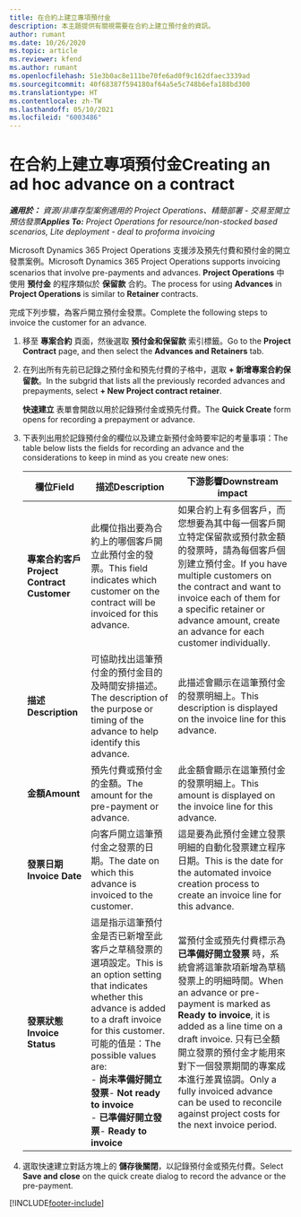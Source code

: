 ```yaml
---
title: 在合約上建立專項預付金
description: 本主題提供有關視需要在合約上建立預付金的資訊。
author: rumant
ms.date: 10/26/2020
ms.topic: article
ms.reviewer: kfend
ms.author: rumant
ms.openlocfilehash: 51e3b0ac8e111be70fe6ad0f9c162dfaec3339ad
ms.sourcegitcommit: 40f68387f594180af64a5e5c748b6efa188bd300
ms.translationtype: HT
ms.contentlocale: zh-TW
ms.lasthandoff: 05/10/2021
ms.locfileid: "6003486"
---
```

# <a name="creating-an-ad-hoc-advance-on-a-contract"></a><span data-ttu-id="7ff07-103">在合約上建立專項預付金</span><span class="sxs-lookup"><span data-stu-id="7ff07-103">Creating an ad hoc advance on a contract</span></span>

<span data-ttu-id="7ff07-104">_**適用於：** 資源/非庫存型案例適用的 Project Operations、精簡部署 - 交易至開立預估發票_</span><span class="sxs-lookup"><span data-stu-id="7ff07-104">_**Applies To:** Project Operations for resource/non-stocked based scenarios, Lite deployment - deal to proforma invoicing_</span></span>

<span data-ttu-id="7ff07-105">Microsoft Dynamics 365 Project Operations 支援涉及預先付費和預付金的開立發票案例。</span><span class="sxs-lookup"><span data-stu-id="7ff07-105">Microsoft Dynamics 365 Project Operations supports invoicing scenarios that involve pre-payments and advances.</span></span> <span data-ttu-id="7ff07-106">**Project Operations** 中使用 **預付金** 的程序類似於 **保留款** 合約。</span><span class="sxs-lookup"><span data-stu-id="7ff07-106">The process for using **Advances** in **Project Operations** is similar to **Retainer** contracts.</span></span> 

<span data-ttu-id="7ff07-107">完成下列步驟，為客戶開立預付金發票。</span><span class="sxs-lookup"><span data-stu-id="7ff07-107">Complete the following steps to invoice the customer for an advance.</span></span>

1. <span data-ttu-id="7ff07-108">移至 **專案合約** 頁面，然後選取 **預付金和保留款** 索引標籤。</span><span class="sxs-lookup"><span data-stu-id="7ff07-108">Go to the **Project Contract** page, and then select the **Advances and Retainers** tab.</span></span>
2. <span data-ttu-id="7ff07-109">在列出所有先前已記錄之預付金和預先付費的子格中，選取 **+ 新增專案合約保留款**。</span><span class="sxs-lookup"><span data-stu-id="7ff07-109">In the subgrid that lists all the previously recorded advances and prepayments, select **+ New Project contract retainer**.</span></span> 

    <span data-ttu-id="7ff07-110">**快速建立** 表單會開啟以用於記錄預付金或預先付費。</span><span class="sxs-lookup"><span data-stu-id="7ff07-110">The **Quick Create** form opens for recording a prepayment or advance.</span></span>
    
3. <span data-ttu-id="7ff07-111">下表列出用於記錄預付金的欄位以及建立新預付金時要牢記的考量事項：</span><span class="sxs-lookup"><span data-stu-id="7ff07-111">The table below lists the fields for recording an advance and the considerations to keep in mind as you create new ones:</span></span>

    | <span data-ttu-id="7ff07-112">欄位</span><span class="sxs-lookup"><span data-stu-id="7ff07-112">Field</span></span> | <span data-ttu-id="7ff07-113">描述</span><span class="sxs-lookup"><span data-stu-id="7ff07-113">Description</span></span> | <span data-ttu-id="7ff07-114">下游影響</span><span class="sxs-lookup"><span data-stu-id="7ff07-114">Downstream impact</span></span> |
    | --- | --- | --- |
    | <span data-ttu-id="7ff07-115">**專案合約客戶**</span><span class="sxs-lookup"><span data-stu-id="7ff07-115">**Project Contract Customer**</span></span> | <span data-ttu-id="7ff07-116">此欄位指出要為合約上的哪個客戶開立此預付金的發票。</span><span class="sxs-lookup"><span data-stu-id="7ff07-116">This field indicates which customer on the contract will be invoiced for this advance.</span></span> | <span data-ttu-id="7ff07-117">如果合約上有多個客戶，而您想要為其中每一個客戶開立特定保留款或預付款金額的發票時，請為每個客戶個別建立預付金。</span><span class="sxs-lookup"><span data-stu-id="7ff07-117">If you have multiple customers on the contract and want to invoice each of them for a specific retainer or advance amount, create an advance for each customer individually.</span></span> |
    | <span data-ttu-id="7ff07-118">**描述**</span><span class="sxs-lookup"><span data-stu-id="7ff07-118">**Description**</span></span> | <span data-ttu-id="7ff07-119">可協助找出這筆預付金的預付金目的及時間安排描述。</span><span class="sxs-lookup"><span data-stu-id="7ff07-119">The description of the purpose or timing of the advance to help identify this advance.</span></span> | <span data-ttu-id="7ff07-120">此描述會顯示在這筆預付金的發票明細上。</span><span class="sxs-lookup"><span data-stu-id="7ff07-120">This description is displayed on the invoice line for this advance.</span></span> |
    | <span data-ttu-id="7ff07-121">**金額**</span><span class="sxs-lookup"><span data-stu-id="7ff07-121">**Amount**</span></span> | <span data-ttu-id="7ff07-122">預先付費或預付金的金額。</span><span class="sxs-lookup"><span data-stu-id="7ff07-122">The amount for the pre-payment or advance.</span></span> | <span data-ttu-id="7ff07-123">此金額會顯示在這筆預付金的發票明細上。</span><span class="sxs-lookup"><span data-stu-id="7ff07-123">This amount is displayed on the invoice line for this advance.</span></span> |
    | <span data-ttu-id="7ff07-124">**發票日期**</span><span class="sxs-lookup"><span data-stu-id="7ff07-124">**Invoice Date**</span></span> | <span data-ttu-id="7ff07-125">向客戶開立這筆預付金之發票的日期。</span><span class="sxs-lookup"><span data-stu-id="7ff07-125">The date on which this advance is invoiced to the customer.</span></span> | <span data-ttu-id="7ff07-126">這是要為此預付金建立發票明細的自動化發票建立程序日期。</span><span class="sxs-lookup"><span data-stu-id="7ff07-126">This is the date for the automated invoice creation process to create an invoice line for this advance.</span></span> |
    | <span data-ttu-id="7ff07-127">**發票狀態**</span><span class="sxs-lookup"><span data-stu-id="7ff07-127">**Invoice Status**</span></span> | <span data-ttu-id="7ff07-128">這是指示這筆預付金是否已新增至此客戶之草稿發票的選項設定。</span><span class="sxs-lookup"><span data-stu-id="7ff07-128">This is an option setting that indicates whether this advance is added to a draft invoice for this customer.</span></span> <span data-ttu-id="7ff07-129">可能的值是：</span><span class="sxs-lookup"><span data-stu-id="7ff07-129">The possible values are:</span></span></br><span data-ttu-id="7ff07-130">- **尚未準備好開立發票**</span><span class="sxs-lookup"><span data-stu-id="7ff07-130">- **Not ready to invoice**</span></span></br><span data-ttu-id="7ff07-131">- **已準備好開立發票**</span><span class="sxs-lookup"><span data-stu-id="7ff07-131">- **Ready to invoice**</span></span> | <span data-ttu-id="7ff07-132">當預付金或預先付費標示為 **已準備好開立發票** 時，系統會將這筆款項新增為草稿發票上的明細時間。</span><span class="sxs-lookup"><span data-stu-id="7ff07-132">When an advance or pre-payment is marked as **Ready to invoice**, it is added as a line time on a draft invoice.</span></span> <span data-ttu-id="7ff07-133">只有已全額開立發票的預付金才能用來對下一個發票期間的專案成本進行差異協調。</span><span class="sxs-lookup"><span data-stu-id="7ff07-133">Only a fully invoiced advance can be used to reconcile against project costs for the next invoice period.</span></span> |

4. <span data-ttu-id="7ff07-134">選取快速建立對話方塊上的 **儲存後關閉**，以記錄預付金或預先付費。</span><span class="sxs-lookup"><span data-stu-id="7ff07-134">Select **Save and close** on the quick create dialog to record the advance or the pre-payment.</span></span>


[!INCLUDE[footer-include](../../includes/footer-banner.md)]